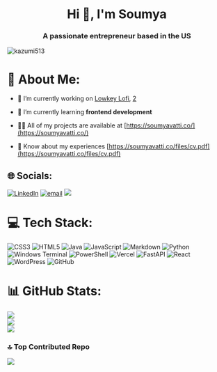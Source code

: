 <h1 align="center">Hi 👋, I'm Soumya</h1>
<h3 align="center">A passionate entrepreneur based in the US</h3>

<p align="left"> <img src="https://komarev.com/ghpvc/?username=kazumi513&label=Profile%20views&color=0e75b6&style=flat" alt="kazumi513" /> </p> 

# 💫 About Me:

- 🔭 I’m currently working on [Lowkey Lofi](https://lowkeylofi.app/), [2](https://lowkeylofi.vercel.app/)

- 🌱 I’m currently learning **frontend development**

- 👨‍💻 All of my projects are available at [https://soumyavatti.co/](https://soumyavatti.co/)

- 📄 Know about my experiences [https://soumyavatti.co/files/cv.pdf](https://soumyavatti.co/files/cv.pdf)

## 🌐 Socials:
[![LinkedIn](https://img.shields.io/badge/LinkedIn-%230077B5.svg?logo=linkedin&logoColor=white)](https://linkedin.com/in/soumyavatti) [![email](https://img.shields.io/badge/Email-D14836?logo=gmail&logoColor=white)](mailto:svatti@proton.me) [![](https://visitcount.itsvg.in/api?id=soumyavatti&icon=0&color=0)](https://visitcount.itsvg.in)


# 💻 Tech Stack:
![CSS3](https://img.shields.io/badge/css3-%231572B6.svg?style=for-the-badge&logo=css3&logoColor=white) ![HTML5](https://img.shields.io/badge/html5-%23E34F26.svg?style=for-the-badge&logo=html5&logoColor=white) ![Java](https://img.shields.io/badge/java-%23ED8B00.svg?style=for-the-badge&logo=openjdk&logoColor=white) ![JavaScript](https://img.shields.io/badge/javascript-%23323330.svg?style=for-the-badge&logo=javascript&logoColor=%23F7DF1E) ![Markdown](https://img.shields.io/badge/markdown-%23000000.svg?style=for-the-badge&logo=markdown&logoColor=white) ![Python](https://img.shields.io/badge/python-3670A0?style=for-the-badge&logo=python&logoColor=ffdd54)![Windows Terminal](https://img.shields.io/badge/Windows%20Terminal-%234D4D4D.svg?style=for-the-badge&logo=windows-terminal&logoColor=white) ![PowerShell](https://img.shields.io/badge/PowerShell-%235391FE.svg?style=for-the-badge&logo=powershell&logoColor=white) ![Vercel](https://img.shields.io/badge/vercel-%23000000.svg?style=for-the-badge&logo=vercel&logoColor=white) ![FastAPI](https://img.shields.io/badge/FastAPI-005571?style=for-the-badge&logo=fastapi) ![React](https://img.shields.io/badge/react-%2320232a.svg?style=for-the-badge&logo=react&logoColor=%2361DAFB) ![WordPress](https://img.shields.io/badge/WordPress-%23117AC9.svg?style=for-the-badge&logo=WordPress&logoColor=white) ![GitHub](https://img.shields.io/badge/github-%23121011.svg?style=for-the-badge&logo=github&logoColor=white)

# 📊 GitHub Stats:

![](https://github-readme-stats.vercel.app/api?username=soumyavatti&theme=dark&hide_border=false&include_all_commits=true&count_private=true)<br/>
![](https://nirzak-streak-stats.vercel.app/?user=soumyavatti&theme=dark&hide_border=false)<br/>
![](https://github-readme-stats.vercel.app/api/top-langs/?username=soumyavatti&theme=dark&hide_border=false&include_all_commits=true&count_private=true&layout=compact)

### 🔝 Top Contributed Repo
![](https://github-contributor-stats.vercel.app/api?username=soumyavatti&limit=5&theme=dark&combine_all_yearly_contributions=true)
